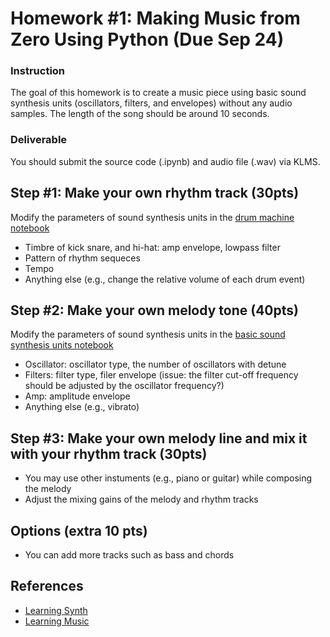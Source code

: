 # Homework #1: Making Music from Zero Using Python (Due Sep 24)

### Instruction
The goal of this homework is to create a music piece using basic sound synthesis units (oscillators, filters, and envelopes) without any audio samples. The length of the song should be around 10 seconds.  

### Deliverable 
You should submit the source code (.ipynb) and audio file (.wav) via KLMS.

## Step #1: Make your own rhythm track (30pts)
Modify the parameters of sound synthesis units in the <a href="https://github.com/juhannam/ctp431-2023/blob/main/python/03.%20Drum%20Machine.ipynb"> drum machine notebook </a>
- Timbre of kick snare, and hi-hat: amp envelope, lowpass filter
- Pattern of rhythm sequeces
- Tempo 
- Anything else (e.g., change the relative volume of each drum event) 

## Step #2: Make your own melody tone (40pts)
Modify the parameters of sound synthesis units in the <a href="https://github.com/juhannam/ctp431-2023/blob/main/python/02.%20Basic%20Sound%20Synthesis%20Units.ipynb"> basic sound synthesis units notebook </a>
- Oscillator: oscillator type, the number of oscillators with detune
- Filters: filter type, filer envelope (issue: the filter cut-off frequency should be adjusted by the oscillator frequency?)
- Amp: amplitude envelope
- Anything else (e.g., vibrato)

## Step #3: Make your own melody line and mix it with your rhythm track  (30pts)
- You may use other instuments (e.g., piano or guitar) while composing the melody 
- Adjust the mixing gains of the melody and rhythm tracks 

## Options (extra 10 pts)
- You can add more tracks such as bass and chords 

## References
- [Learning Synth](https://learningsynths.ableton.com/en/playground)
- [Learning Music](https://learningmusic.ableton.com/index.html)
